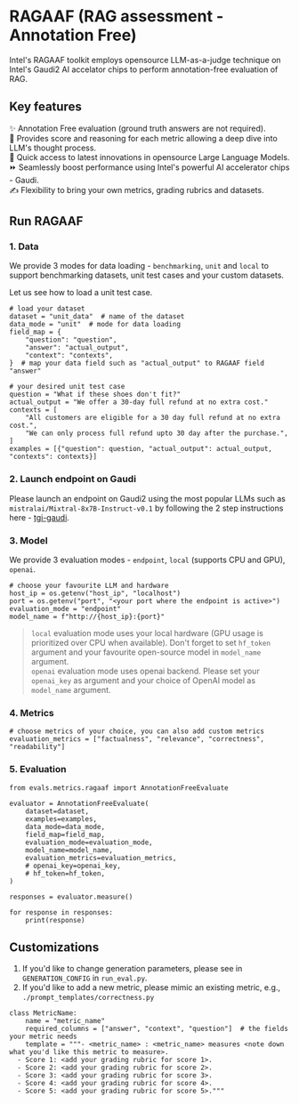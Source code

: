 # RAGAAF (RAG assessment - Annotation Free) 

Intel's RAGAAF toolkit employs opensource LLM-as-a-judge technique on Intel's Gaudi2 AI accelator chips to perform annotation-free evaluation of RAG. 

## Key features 
✨ Annotation Free evaluation (ground truth answers are not required). </br>
🧠 Provides score and reasoning for each metric allowing a deep dive into LLM's thought process. </br>
🤗 Quick access to latest innovations in opensource Large Language Models. </br>
⏩ Seamlessly boost performance using Intel's powerful AI accelerator chips - Gaudi. </br>
✍️ Flexibility to bring your own metrics, grading rubrics and datasets. 

## Run RAGAAF

### 1. Data 
We provide 3 modes for data loading - `benchmarking`, `unit` and `local` to support benchmarking datasets, unit test cases and your custom datasets. 

Let us see how to load a unit test case. 
```python3
# load your dataset
dataset = "unit_data"  # name of the dataset
data_mode = "unit"  # mode for data loading
field_map = {
    "question": "question",
    "answer": "actual_output",
    "context": "contexts",
}  # map your data field such as "actual_output" to RAGAAF field "answer"

# your desired unit test case
question = "What if these shoes don't fit?"
actual_output = "We offer a 30-day full refund at no extra cost."
contexts = [
    "All customers are eligible for a 30 day full refund at no extra cost.",
    "We can only process full refund upto 30 day after the purchase.",
]
examples = [{"question": question, "actual_output": actual_output, "contexts": contexts}]
```
### 2. Launch endpoint on Gaudi 
Please launch an endpoint on Gaudi2 using the most popular LLMs such as `mistralai/Mixtral-8x7B-Instruct-v0.1` by following the 2 step instructions here - [tgi-gaudi](https://github.com/huggingface/tgi-gaudi). 
### 3. Model 
We provide 3 evaluation modes - `endpoint`, `local` (supports CPU and GPU), `openai`. 
```python3
# choose your favourite LLM and hardware
host_ip = os.getenv("host_ip", "localhost")
port = os.getenv("port", "<your port where the endpoint is active>")
evaluation_mode = "endpoint"
model_name = f"http://{host_ip}:{port}"
```
> `local` evaluation mode uses your local hardware (GPU usage is prioritized over CPU when available). Don't forget to set `hf_token` argument and your favourite open-source model in `model_name` argument. </br>
> `openai` evaluation mode uses openai backend. Please set your `openai_key` as argument and your choice of OpenAI model as `model_name` argument.
### 4. Metrics 
```python3
# choose metrics of your choice, you can also add custom metrics
evaluation_metrics = ["factualness", "relevance", "correctness", "readability"]
```
### 5. Evaluation 
```python3
from evals.metrics.ragaaf import AnnotationFreeEvaluate

evaluator = AnnotationFreeEvaluate(
    dataset=dataset,
    examples=examples,
    data_mode=data_mode,
    field_map=field_map,
    evaluation_mode=evaluation_mode,
    model_name=model_name,
    evaluation_metrics=evaluation_metrics,
    # openai_key=openai_key,
    # hf_token=hf_token,
)

responses = evaluator.measure()

for response in responses:
    print(response)
```
## Customizations 
1. If you'd like to change generation parameters, please see in `GENERATION_CONFIG` in `run_eval.py`. 
2. If you'd like to add a new metric, please mimic an existing metric, e.g., `./prompt_templates/correctness.py`
```python3
class MetricName:
    name = "metric_name"
    required_columns = ["answer", "context", "question"]  # the fields your metric needs
    template = """- <metric_name> : <metric_name> measures <note down what you'd like this metric to measure>.
  - Score 1: <add your grading rubric for score 1>.
  - Score 2: <add your grading rubric for score 2>.
  - Score 3: <add your grading rubric for score 3>.
  - Score 4: <add your grading rubric for score 4>.
  - Score 5: <add your grading rubric for score 5>."""
```
